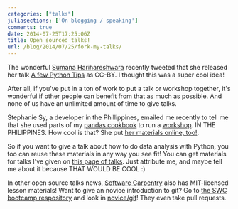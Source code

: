 ```yaml
---
categories: ["talks"]
juliasections: ['On blogging / speaking']
comments: true
date: 2014-07-25T17:25:06Z
title: Open sourced talks!
url: /blog/2014/07/25/fork-my-talks/
---
```


The wonderful [Sumana Harihareshwara](http://www.harihareswara.net/)
recently tweeted that she released her talk
[A few Python Tips](http://opensourcebridge.org/sessions/1329) as
CC-BY. I thought this was a super cool idea!

After all, if you've put in a ton of work to put a talk or workshop
together, it's wonderful if other people can benefit from that as much
as possible. And none of us have an unlimited amount of time to give
talks.

Stephanie Sy, a developer in the Phillippines, emailed me recently to
tell me that she used parts of my
[pandas cookbook](http://github.com/jvns/pandas-cookbook/) to run a
[workshop](http://devcon.ph/events/python-code-camp). IN THE
PHILIPPINES. How cool is that? She put
[her materials online, too!](http://stefsy.com/pandas_devcon/).

<!--more-->

So if you want to give a talk about how to do data analysis with
Python, you too can reuse these materials in any way you see fit! You
can get materials for talks I've given on
[this page of talks](http://jvns.ca/talks/). Just attribute me, and
maybe tell me about it because THAT WOULD BE COOL :)

In other open source talks news,
[Software Carpentry](http://software-carpentry.org/) also has
MIT-licensed lesson materials! Want to give an novice introduction to
git? Go to
[the SWC bootcamp respository](https://github.com/swcarpentry/bc) and
look in
[novice/git](https://github.com/swcarpentry/bc/tree/master/novice/git)!
They even take pull requests.
